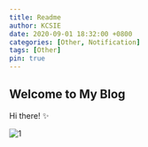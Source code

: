 ```yaml
---
title: Readme
author: KCSIE
date: 2020-09-01 18:32:00 +0800
categories: [Other, Notification]
tags: [Other]
pin: true
---
```


## Welcome to My Blog

Hi there!  ✨

![1](https://s1.ax1x.com/2020/10/05/0Ygijg.jpg)